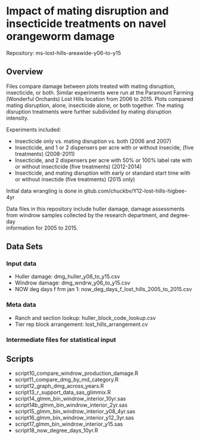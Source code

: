 # Impact of mating disruption and insecticide treatments on navel orangeworm damage

Repository:  ms-lost-hills-areawide-y06-to-y15

## Overview

Files compare damage between plots treated with mating disruption, 
insecticide, or both. Similar experiments were run at the Paramount Farming
(Wonderful Orchards) Lost Hills location from 2006 to 2015. Plots compared
mating disruption, alone, insecticide alone, or both together. The mating
disruption treatments were further subdivided by mating disruption intensity.

Experiments included:
 - Insecticide only vs. mating disruption vs. both (2006 and 2007)
 - Insecticide, and 1 or 2 dispensers per acre with or without insecide,
 (five treatments) (2008-2011)
 - Insecticide, and 2 dispensers per acre with 50% or 100% label rate
 with or without insecticide (five treatments) (2012-2014)
 - Insecticide, and mating disruption with early or standard start time
 with or without insectide (five treatments) (2015 only)

Initial data wrangling is done in gitub.com/chuckbv/Y12-lost-hills-higbee-4yr

Data files in this repository include huller damage, damage assessments from
windrow samples collected by the research department, and degree-day \
information for 2005 to 2015.

## Data Sets

### Input data
 - Huller damage: dmg_huller_y06_to_y15.csv
 - Windrow damage: dmg_wndrw_y06_to_y15.csv
 - NOW deg days f frm jan 1: now_deg_days_f_lost_hills_2005_to_2015.csv

### Meta data
 - Ranch and section lookup: huller_block_code_lookup.csv
 - Tier rep block arrangement: lost_hills_arrangement.cv

### Intermediate files for statistical input

## Scripts
 - script10_compare_windrow_production_damage.R
 - script11_compare_dmg_by_md_category.R
 - script12_graph_dmg_across_years.R
 - script13_r_support_data_sas_glimmix.R
 - script14_glmm_bin_windrow_interior_10yr.sas
 - script14b_glmm_bin_windrow_interior_2yr.sas
 - script15_glmm_bin_windrow_interior_y08_4yr.sas
 - script16_glmm_bin_windrow_interior_y12_3yr.sas
 - script17_glmm_bin_windrow_interior_y15.sas
 - script18_now_degree_days_10yr.R

 
 